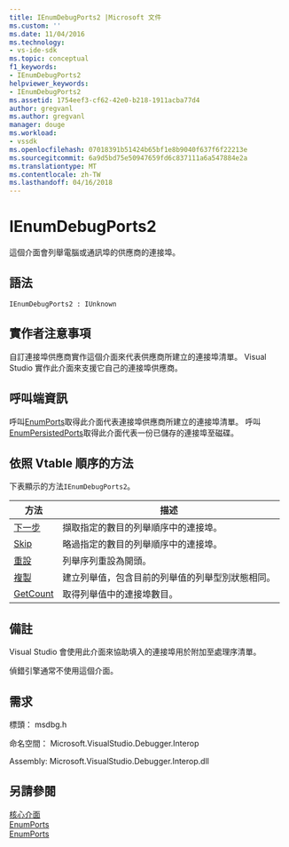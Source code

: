 ```yaml
---
title: IEnumDebugPorts2 |Microsoft 文件
ms.custom: ''
ms.date: 11/04/2016
ms.technology:
- vs-ide-sdk
ms.topic: conceptual
f1_keywords:
- IEnumDebugPorts2
helpviewer_keywords:
- IEnumDebugPorts2
ms.assetid: 1754eef3-cf62-42e0-b218-1911acba77d4
author: gregvanl
ms.author: gregvanl
manager: douge
ms.workload:
- vssdk
ms.openlocfilehash: 07018391b51424b65bf1e8b9040f637f6f22213e
ms.sourcegitcommit: 6a9d5bd75e50947659fd6c837111a6a547884e2a
ms.translationtype: MT
ms.contentlocale: zh-TW
ms.lasthandoff: 04/16/2018
---
```

# <a name="ienumdebugports2"></a>IEnumDebugPorts2
這個介面會列舉電腦或通訊埠的供應商的連接埠。  
  
## <a name="syntax"></a>語法  
  
```  
IEnumDebugPorts2 : IUnknown  
```  
  
## <a name="notes-for-implementers"></a>實作者注意事項  
 自訂連接埠供應商實作這個介面來代表供應商所建立的連接埠清單。 Visual Studio 實作此介面來支援它自己的連接埠供應商。  
  
## <a name="notes-for-callers"></a>呼叫端資訊  
 呼叫[EnumPorts](../../../extensibility/debugger/reference/idebugportsupplier2-enumports.md)取得此介面代表連接埠供應商所建立的連接埠清單。 呼叫[EnumPersistedPorts](../../../extensibility/debugger/reference/idebugportsupplier3-enumpersistedports.md)取得此介面代表一份已儲存的連接埠至磁碟。  
  
## <a name="methods-in-vtable-order"></a>依照 Vtable 順序的方法  
 下表顯示的方法`IEnumDebugPorts2`。  
  
|方法|描述|  
|------------|-----------------|  
|[下一步](../../../extensibility/debugger/reference/ienumdebugports2-next.md)|擷取指定的數目的列舉順序中的連接埠。|  
|[Skip](../../../extensibility/debugger/reference/ienumdebugports2-skip.md)|略過指定的數目的列舉順序中的連接埠。|  
|[重設](../../../extensibility/debugger/reference/ienumdebugports2-reset.md)|列舉序列重設為開頭。|  
|[複製](../../../extensibility/debugger/reference/ienumdebugports2-clone.md)|建立列舉值，包含目前的列舉值的列舉型別狀態相同。|  
|[GetCount](../../../extensibility/debugger/reference/ienumdebugports2-getcount.md)|取得列舉值中的連接埠數目。|  
  
## <a name="remarks"></a>備註  
 Visual Studio 會使用此介面來協助填入的連接埠用於附加至處理序清單。  
  
 偵錯引擎通常不使用這個介面。  
  
## <a name="requirements"></a>需求  
 標頭： msdbg.h  
  
 命名空間： Microsoft.VisualStudio.Debugger.Interop  
  
 Assembly: Microsoft.VisualStudio.Debugger.Interop.dll  
  
## <a name="see-also"></a>另請參閱  
 [核心介面](../../../extensibility/debugger/reference/core-interfaces.md)   
 [EnumPorts](../../../extensibility/debugger/reference/idebugcoreserver2-enumports.md)   
 [EnumPorts](../../../extensibility/debugger/reference/idebugportsupplier2-enumports.md)